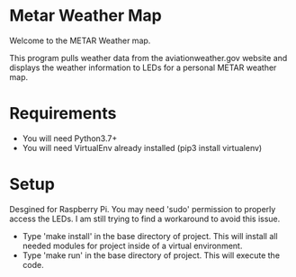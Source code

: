 # Metar Weather Map

Welcome to the METAR Weather map.

This program pulls weather data from the aviationweather.gov website and displays the weather information to LEDs for a personal METAR weather map. 

# Requirements

- You will need Python3.7+
- You will need VirtualEnv already installed (pip3 install virtualenv)

# Setup

Desgined for Raspberry Pi. You may need 'sudo' permission to properly access the LEDs. I am still trying to find a workaround to avoid this issue.

- Type 'make install' in the base directory of project. This will install all needed modules for project inside of a virtual environment.
- Type 'make run' in the base directory of project. This will execute the code.
